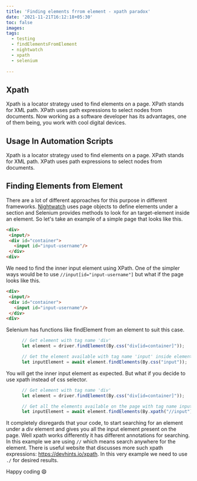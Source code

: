 ```yaml
---
title: 'Finding elements frrom element - xpath paradox'
date: '2021-11-21T16:12:18+05:30'
toc: false
images:
tags:
  - testing
  - findElementsFromElement
  - nightwatch
  - xpath
  - selenium
  
---
```



## Xpath

Xpath is a locator strategy used to find elements on a page. XPath stands for XML path. XPath uses path expressions to select nodes from documents. Now working as a software developer has its advantages, one of them being, you work with cool digital devices.



## Usage In Automation Scripts

Xpath is a locator strategy used to find elements on a page. XPath stands for XML path. XPath uses path expressions to select nodes from documents.

## Finding Elements from Element

There are a lot of different approaches for this purpose in different frameworks. [Nightwatch](https://nightwatchjs.org) uses page objects to define elements under a section and Selenium provides methods to look for an target-element inside an element. So let's take an example of a simple page that looks like this.

```html
<div>
 <input/>
 <div id="container">
   <input id="input-username"/>
 </div> 
<div>
```
We need to find the inner input element using XPath. One of the simpler ways would be to use
`//input[id="input-username"]`  but what if the page looks like this.

```html
<div>
 <input/>
 <div id="container">
   <input id="input-username"/>
 </div> 
<div>
```
Selenium has functions like findElement from an element to suit this case.
```js
      // Get element with tag name 'div'
      let element = driver.findElement(By.css("div[id=container]"));

      // Get the element available with tag name 'input' inside element
      let inputElement = await element.findElements(By.css("input"));
```
You will get the inner input element as expected. But what if you decide to use xpath instead of css selector. 

```js
      // Get element with tag name 'div'
      let element = driver.findElement(By.css("div[id=container]"));

      // Get all the elements available on the page with tag name input
      let inputElement = await element.findElements(By.xpath("//input"));
```

It completely disregards that your code, to start searching for an element under a div element and gives you all the input element present on the page. Well xpath works differently it has different annotations for searching. In this example we are using `//` which means search anywhere for the element. There is useful website that discusses more such xpath expressions:  https://devhints.io/xpath. In this very example we need to use `./` for desired results.


Happy coding :smile:
